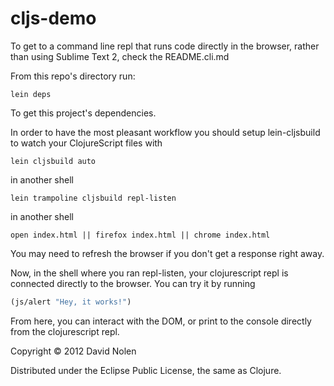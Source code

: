 # cljs-demo


To get to a command line repl that runs code directly in the browser, rather than using Sublime Text 2, check the README.cli.md

From this repo's directory run:

```shell
lein deps
```

To get this project's dependencies.

In order to have the most pleasant workflow you should setup lein-cljsbuild to watch your ClojureScript files with

```shell
lein cljsbuild auto
```

in another shell
```shell
lein trampoline cljsbuild repl-listen
```

in another shell
```shell
open index.html || firefox index.html || chrome index.html
```

You may need to refresh the browser if you don't get a response right away.

Now, in the shell where you ran repl-listen, your clojurescript repl is connected directly to the browser. You can try it by running

```clojure
(js/alert "Hey, it works!")
```

From here, you can interact with the DOM, or print to the console directly from the clojurescript repl.

Copyright © 2012 David Nolen

Distributed under the Eclipse Public License, the same as Clojure.
